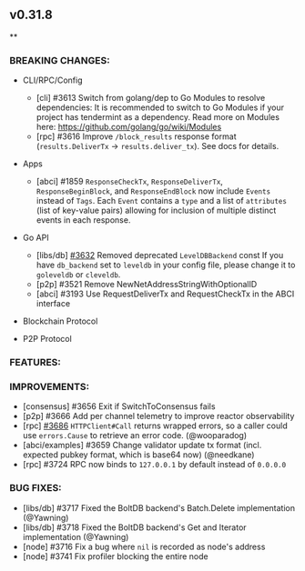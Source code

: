 ## v0.31.8

**

### BREAKING CHANGES:

* CLI/RPC/Config
  - [cli] \#3613 Switch from golang/dep to Go Modules to resolve dependencies:
    It is recommended to switch to Go Modules if your project has tendermint as
    a dependency. Read more on Modules here:
    https://github.com/golang/go/wiki/Modules
  - [rpc] \#3616 Improve `/block_results` response format (`results.DeliverTx`
    -> `results.deliver_tx`). See docs for details.

* Apps
  - [abci] \#1859 `ResponseCheckTx`, `ResponseDeliverTx`, `ResponseBeginBlock`,
    and `ResponseEndBlock` now include `Events` instead of `Tags`. Each `Event`
    contains a `type` and a list of `attributes` (list of key-value pairs)
    allowing for inclusion of multiple distinct events in each response.

* Go API
  - [libs/db] [\#3632](https://github.com/tendermint/tendermint/pull/3632) Removed deprecated `LevelDBBackend` const
    If you have `db_backend` set to `leveldb` in your config file, please
    change it to `goleveldb` or `cleveldb`.
  - [p2p] \#3521 Remove NewNetAddressStringWithOptionalID
  - [abci] \#3193 Use RequestDeliverTx and RequestCheckTx in the ABCI interface

* Blockchain Protocol

* P2P Protocol

### FEATURES:

### IMPROVEMENTS:
- [consensus] \#3656 Exit if SwitchToConsensus fails
- [p2p] \#3666 Add per channel telemetry to improve reactor observability
- [rpc] [\#3686](https://github.com/tendermint/tendermint/pull/3686) `HTTPClient#Call` returns wrapped errors, so a caller could use `errors.Cause` to retrieve an error code. (@wooparadog)
- [abci/examples] \#3659 Change validator update tx format (incl. expected pubkey format, which is base64 now) (@needkane)
- [rpc] \#3724 RPC now binds to `127.0.0.1` by default instead of `0.0.0.0`

### BUG FIXES:
- [libs/db] \#3717 Fixed the BoltDB backend's Batch.Delete implementation (@Yawning)
- [libs/db] \#3718 Fixed the BoltDB backend's Get and Iterator implementation (@Yawning)
- [node] \#3716 Fix a bug where `nil` is recorded as node's address
- [node] \#3741 Fix profiler blocking the entire node
